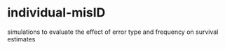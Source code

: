 # individual-misID
simulations to evaluate the effect of error type and frequency on survival estimates

